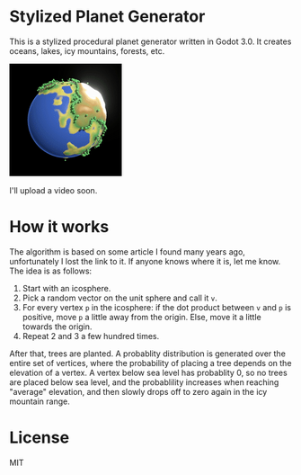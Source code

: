 # Stylized Planet Generator

This is a stylized procedural planet generator written in Godot 3.0. It creates oceans, lakes, icy mountains, forests, etc.

![demo](images/demo.gif)

I'll upload a video soon.

# How it works
The algorithm is based on some article I found many years ago, unfortunately I lost the link to it. If anyone knows where it is, let me know. The idea is as follows:

1. Start with an icosphere.
2. Pick a random vector on the unit sphere and call it `v`.
3. For every vertex `p` in the icosphere: if the dot product between `v` and `p` is positive, move `p` a little away from the origin. Else, move it a little towards the origin.
4. Repeat 2 and 3 a few hundred times.

After that, trees are planted. A probablity distribution is generated over the entire set of vertices, where the probability of placing a tree depends on the elevation of a vertex. A vertex below sea level has probablity 0, so no trees are placed below sea level, and the probablility increases when reaching "average" elevation, and then slowly drops off to zero again in the icy mountain range.

# License
MIT
